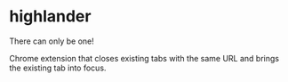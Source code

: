 # highlander
There can only be one!

Chrome extension that closes existing tabs with the same URL and brings the existing tab into focus.
